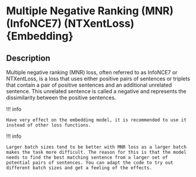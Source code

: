 # Multiple Negative Ranking (MNR) (InfoNCE7) (NTXentLoss) {Embedding}

## Description

Multiple negative ranking (MNR) loss, often referred to as InfoNCE7 or NTXentLoss, is a loss that uses either positive pairs of sentences or triplets that contain a pair of positive sentences and an additional unrelated sentence.
This unrelated sentence is called a negative and represents the dissimilarity between the positive sentences.

!!! info

    Have very effect on the embedding model, it is recommended to use it instead of other loss functions.

!!! info

    Larger batch sizes tend to be better with MNR loss as a larger batch makes the task more difficult. The reason for this is that the model needs to find the best matching sentence from a larger set of potential pairs of sentences. You can adapt the code to try out different batch sizes and get a feeling of the effects.
